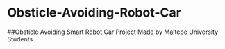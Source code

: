 # Obsticle-Avoiding-Robot-Car
##Obsticle Avoiding Smart Robot Car Project Made by Maltepe University Students
